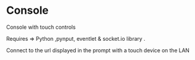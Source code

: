 # Console
Console with touch controls

Requires => 
Python ,pynput, eventlet & socket.io library .

Connect to the url displayed in the prompt with a touch device on the LAN
